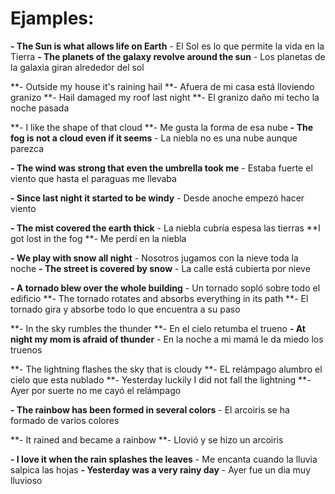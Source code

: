 Ejamples:
====
**- The Sun is what allows life on Earth** - El Sol es lo que permite la vida en la Tierra
**- The planets of the galaxy revolve around the sun** - Los planetas de la galaxia giran alrededor del sol


**- Outside my house it&#x27;s raining hail **- Afuera de mi casa est&#xE1; lloviendo granizo
**- Hail damaged my roof last night **- El granizo da&#xF1;o mi techo la noche pasada

 
**- I like the shape of that cloud **- Me gusta la forma de esa nube
**- The fog is not a cloud even if it seems** - La niebla no es una nube aunque parezca

 
**- The wind was strong that even the umbrella took me** - Estaba fuerte el viento que hasta el paraguas me llevaba

**- Since last night it started to be windy** - Desde anoche empez&#xF3; hacer viento

**- The mist covered the earth thick** - La niebla cubr&#xED;a espesa las tierras
**I got lost in the fog **- Me perd&#xED; en la niebla
 
 
**- We play with snow all night** - Nosotros jugamos con la nieve toda la noche
**- The street is covered by snow** - La calle est&#xE1; cubierta por nieve

 
**- A tornado blew over the whole building** - Un tornado sopl&#xF3; sobre todo el edificio
**- The tornado rotates and absorbs everything in its path **- El tornado gira y absorbe todo lo que encuentra a su paso


 
**- In the sky rumbles the thunder **- En el cielo retumba el trueno
**- At night my mom is afraid of thunder** - En la noche a mi mam&#xE1; le da miedo los truenos 


**- The lightning flashes the sky that is cloudy **- EL rel&#xE1;mpago alumbro el cielo que esta nublado
**- Yesterday luckily I did not fall the lightning **- Ayer por suerte no me cay&#xF3; el rel&#xE1;mpago

 
**- The rainbow has been formed in several colors** - El arcoiris se ha formado de varios colores

**- It rained and became a rainbow **- Llovi&#xF3; y se hizo un arcoiris

 
**- I love it when the rain splashes the leaves** - Me encanta cuando la lluvia salpica las hojas
**- Yesterday was a very rainy day** - Ayer fue un dia muy lluvioso

